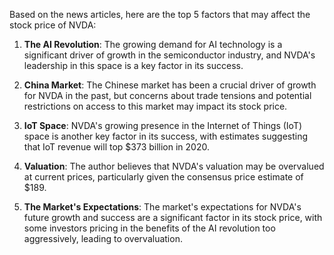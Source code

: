 Based on the news articles, here are the top 5 factors that may affect the stock price of NVDA:

1. **The AI Revolution**: The growing demand for AI technology is a significant driver of growth in the semiconductor industry, and NVDA's leadership in this space is a key factor in its success.

2. **China Market**: The Chinese market has been a crucial driver of growth for NVDA in the past, but concerns about trade tensions and potential restrictions on access to this market may impact its stock price.

3. **IoT Space**: NVDA's growing presence in the Internet of Things (IoT) space is another key factor in its success, with estimates suggesting that IoT revenue will top $373 billion in 2020.

4. **Valuation**: The author believes that NVDA's valuation may be overvalued at current prices, particularly given the consensus price estimate of $189.

5. **The Market's Expectations**: The market's expectations for NVDA's future growth and success are a significant factor in its stock price, with some investors pricing in the benefits of the AI revolution too aggressively, leading to overvaluation.